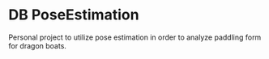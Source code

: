 # DB PoseEstimation

Personal project to utilize pose estimation in order to analyze paddling form for dragon boats.

